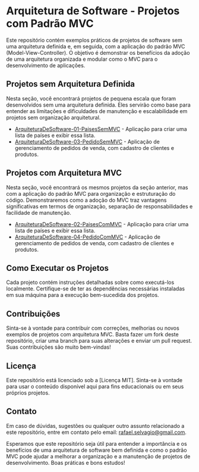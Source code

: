 # Arquitetura de Software - Projetos com Padrão MVC

Este repositório contém exemplos práticos de projetos de software sem uma arquitetura definida e, em seguida, com a aplicação do padrão MVC (Model-View-Controller). O objetivo é demonstrar os benefícios da adoção de uma arquitetura organizada e modular como o MVC para o desenvolvimento de aplicações.

## Projetos sem Arquitetura Definida

Nesta seção, você encontrará projetos de pequena escala que foram desenvolvidos sem uma arquitetura definida. Eles servirão como base para entender as limitações e dificuldades de manutenção e escalabilidade em projetos sem organização arquitetural.

- [ArquiteturaDeSoftware-01-PaisesSemMVC]([link_projeto1](https://github.com/RafaelSelvagio/ArquiteturaDeSoftware/tree/main/ArquiteturaDeSoftware-01-PaisesSemMVC)) - Aplicação para criar uma lista de países e exibir essa lista.
- [ArquiteturaDeSoftware-03-PedidoSemMVC]([link_projeto2](https://github.com/RafaelSelvagio/ArquiteturaDeSoftware/tree/main/ArquiteturaDeSoftware-03-PedidoSemMVC)) - Aplicação de gerenciamento de pedidos de venda, com cadastro de clientes e produtos.

## Projetos com Arquitetura MVC

Nesta seção, você encontrará os mesmos projetos da seção anterior, mas com a aplicação do padrão MVC para organização e estruturação do código. Demonstraremos como a adoção do MVC traz vantagens significativas em termos de organização, separação de responsabilidades e facilidade de manutenção.

- [ArquiteturaDeSoftware-02-PaisesComMVC]([link_projeto1](https://github.com/RafaelSelvagio/ArquiteturaDeSoftware/tree/main/ArquiteturaDeSoftware-02-PaisesComMVC)) - Aplicação para criar uma lista de países e exibir essa lista.
- [ArquiteturaDeSoftware-04-PedidoComMVC]([link_projeto2](https://github.com/RafaelSelvagio/ArquiteturaDeSoftware/tree/main/ArquiteturaDeSoftware-04-PedidoComMVC)) - Aplicação de gerenciamento de pedidos de venda, com cadastro de clientes e produtos.

## Como Executar os Projetos

Cada projeto contém instruções detalhadas sobre como executá-los localmente. Certifique-se de ter as dependências necessárias instaladas em sua máquina para a execução bem-sucedida dos projetos.

## Contribuições

Sinta-se à vontade para contribuir com correções, melhorias ou novos exemplos de projetos com arquitetura MVC. Basta fazer um fork deste repositório, criar uma branch para suas alterações e enviar um pull request. Suas contribuições são muito bem-vindas!

## Licença

Este repositório está licenciado sob a [Licença MIT]. Sinta-se à vontade para usar o conteúdo disponível aqui para fins educacionais ou em seus próprios projetos.

## Contato

Em caso de dúvidas, sugestões ou qualquer outro assunto relacionado a este repositório, entre em contato pelo email: [rafael.selvagio@gmail.com](mailto:rafael.selvagio@gmail.com).

Esperamos que este repositório seja útil para entender a importância e os benefícios de uma arquitetura de software bem definida e como o padrão MVC pode ajudar a melhorar a organização e a manutenção de projetos de desenvolvimento. Boas práticas e bons estudos!
